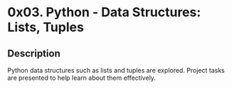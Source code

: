 # 0x03. Python - Data Structures: Lists, Tuples

## Description
Python data structures such as lists and tuples are explored. Project tasks are presented to help learn about them effectively. 


